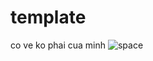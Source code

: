 # template
co ve ko phai cua minh
![space](https://github.com/kaiinsum/template/assets/129088862/6fccd1d0-3016-47b0-b973-f83a0b1fec5d)
